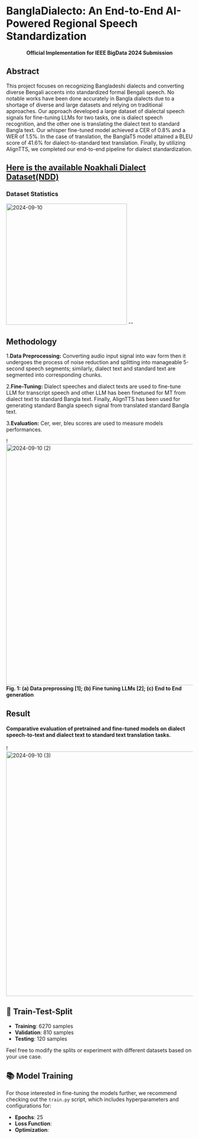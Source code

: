 # BanglaDialecto: An End-to-End AI-Powered Regional Speech Standardization
<p align="center">
  <strong>Official Implementation for IEEE BigData 2024 Submission</strong>
</p>


## Abstract
This project focuses on recognizing Bangladeshi
dialects and converting diverse Bengali accents into standardized formal Bengali speech. No notable works have been done accurately in Bangla dialects due to a shortage of diverse and large datasets and relying on traditional approaches. Our approach developed a large dataset of dialectal speech signals for fine-tuning LLMs for two tasks, one
is dialect speech recognition, and the other one is translating the dialect text to standard Bangla text. Our whisper fine-tuned model achieved a CER of 0.8% and a WER of 1.5%. In the case of translation, the BanglaT5 model attained a BLEU score of 41.6% for dialect-to-standard
text translation. Finally, by utilizing AlignTTS, we completed our end-to-end pipeline for dialect standardization.

[Here is the available Noakhali Dialect Dataset(NDD)](ASRDataset)
--
### Dataset Statistics
<img width="326" alt="2024-09-10" src="https://github.com/user-attachments/assets/16e4d0d8-2b1b-4167-8b49-7d2539b88a94">
--


## Methodology
1.**Data Preprocessing:** Converting audio input signal into wav form then it undergoes the process
of noise reduction and splitting into manageable 5-second speech segments; similarly, dialect text and standard text are segmented into corresponding chunks.

2.**Fine-Tuning:** Dialect speeches and dialect texts are used to fine-tune LLM for transcript speech and other LLM has been finetuned for MT  from dialect text to standard Bangla text. Finally, AlignTTS has been used for generating standard Bangla speech signal from translated standard Bangla text.

3.**Evaluation:** Cer, wer, bleu scores are used to measure models performances. 

!<img width="648" alt="2024-09-10 (2)" src="https://github.com/user-attachments/assets/17758596-993a-455b-872c-63753c71d9d1">
<strong>Fig. 1: (a) Data preprossing [1]; (b) Fine tuning LLMs [2]; (c) End to End generation</strong>

## Result
#### Comparative evaluation of pretrained and fine-tuned models on dialect speech-to-text and dialect text to standard text translation tasks.

!<img width="658" alt="2024-09-10 (3)" src="https://github.com/user-attachments/assets/583ab084-4701-459c-93aa-7dcdbba1ae25">

## 🧪 Train-Test-Split
- **Training**: 6270 samples
- **Validation**: 810 samples
- **Testing**: 120 samples

Feel free to modify the splits or experiment with different datasets based on your use case.

## 📚 Model Training

For those interested in fine-tuning the models further, we recommend checking out the `train.py` script, which includes hyperparameters and configurations for:

- **Epochs**: 25
- **Loss Function**: 
- **Optimization**: 

